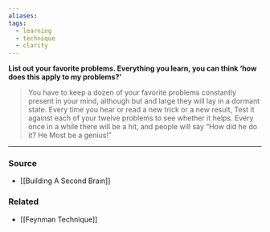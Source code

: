 ```yaml
---
aliases: 
tags:
  - learning
  - technique
  - clarity
---
```

**List out your favorite problems. Everything you learn, you can think ‘how does this apply to my problems?’**

> You have to keep a dozen of your favorite problems constantly present in your mind, although but and large they will lay in a dormant state. Every time you hear or read a new trick or a new result, Test it against each of your twelve problems to see whether it helps. Every once in a while there will be a hit, and people will say “How did he do it? He Most be a genius!”
> 

---

### Source
- [[Building A Second Brain]]

### Related
- [[Feynman Technique]]